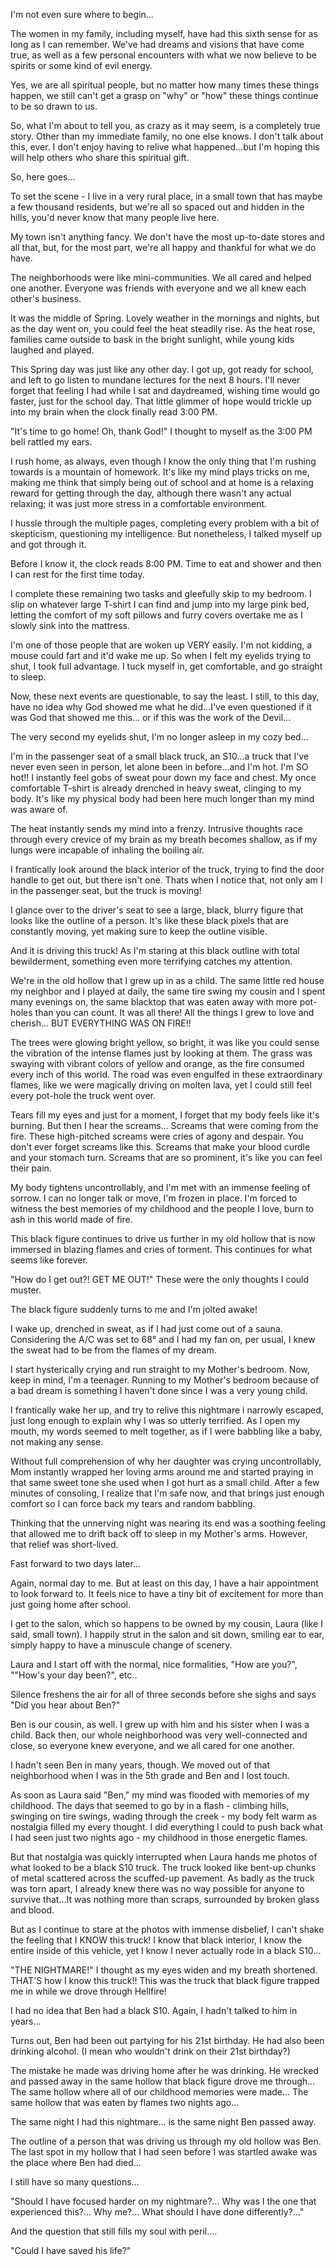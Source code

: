 I'm not even sure where to begin...  

The women in my family, including myself, have had this sixth sense for as long as I can remember. We've had dreams and visions that have come true, as well as a few personal encounters with what we now believe to be spirits or some kind of evil energy.
   
Yes, we are all spiritual people, but no matter how many times these things happen, we still can't get a grasp on "why" or "how" these things continue to be so drawn to us.   

So, what I'm about to tell you, as crazy as it may seem, is a completely true story. Other than my immediate family, no one else knows. I don't talk about this, ever. I don't enjoy having to relive what happened...but I'm hoping this will help others who share this spiritual gift.   

So, here goes...

To set the scene - I live in a very rural place, in a small town that has maybe a few thousand residents, but we're all so spaced out and hidden in the hills, you'd never know that many people live here.  
 
My town isn't anything fancy. We don't have the most up-to-date stores and all that, but, for the most part, we're all happy and thankful for what we do have.  

The neighborhoods were like mini-communities. We all cared and helped one another. Everyone was friends with everyone and we all knew each other's business. 
  
It was the middle of Spring. Lovely weather in the mornings and nights, but as the day went on, you could feel the heat steadily rise. As the heat rose, families came outside to bask in the bright sunlight, while young kids laughed and played.   
 
This Spring day was just like any other day. I got up, got ready for school, and left to go listen to mundane lectures for the next 8 hours. I'll never forget that feeling I had while I sat and daydreamed, wishing time would go faster, just for the school day. That little glimmer of hope would trickle up into my brain when the clock finally read 3:00 PM.  

"It's time to go home! Oh, thank God!" I thought to myself as the 3:00 PM bell rattled my ears. 
 
I rush home, as always, even though I know the only thing that I'm rushing towards is a mountain of homework. It's like my mind plays tricks on me, making me think that simply being out of school and at home is a relaxing reward for getting through the day, although there wasn't any actual relaxing; it was just more stress in a comfortable environment.   

I hussle through the multiple pages, completing every problem with a bit of skepticism, questioning my intelligence. But nonetheless, I talked myself up and got through it.   

Before I know it, the clock reads 8:00 PM. Time to eat and shower and then I can rest for the first time today.   

I complete these remaining two tasks and gleefully skip to my bedroom. I slip on whatever large T-shirt I can find and jump into my large pink bed, letting the comfort of my soft pillows and furry covers overtake me as I slowly sink into the mattress.   

I'm one of those people that are woken up VERY easily. I'm not kidding, a mouse could fart and it'd wake me up. So when I felt my eyelids trying to shut, I took full advantage. I tuck myself in, get comfortable, and go straight to sleep.   

Now, these next events are questionable, to say the least. I still, to this day, have no idea why God showed me what he did...I've even questioned if it was God that showed me this... or if this was the work of the Devil...
   
The very second my eyelids shut, I'm no longer asleep in my cozy bed...   

I'm in the passenger seat of a small black truck, an S10...a truck that I've never even seen in person, let alone been in before...and I'm hot. I'm SO hot!! I instantly feel gobs of sweat pour down my face and chest. My once comfortable T-shirt is already drenched in heavy sweat, clinging to my body. It's like my physical body had been here much longer than my mind was aware of.   

The heat instantly sends my mind into a frenzy. Intrusive thoughts race through every crevice of my brain as my breath becomes shallow, as if my lungs were incapable of inhaling the boiling air.   

I frantically look around the black interior of the truck, trying to find the door handle to get out, but there isn't one. Thats when I notice that, not only am I in the passenger seat, but the truck is moving!  

I glance over to the driver's seat to see a large, black, blurry figure that looks like the outline of a person. It's like these black pixels that are constantly moving, yet making sure to keep the outline visible.   

And it is driving this truck! As I'm staring at this black outline with total bewilderment, something even more terrifying catches my attention.  

We're in the old hollow that I grew up in as a child. The same little red house my neighbor and I played at daily, the same tire swing my cousin and I spent many evenings on, the same blacktop that was eaten away with more pot-holes than you can count. It was all there! All the things I grew to love and cherish... BUT EVERYTHING WAS ON FIRE!!  

The trees were glowing bright yellow, so bright, it was like you could sense the vibration of the intense flames just by looking at them. The grass was swaying with vibrant colors of yellow and orange, as the fire consumed every inch of this world. The road was even engulfed in these extraordinary flames,  like we were magically driving on molten lava, yet I could still feel every pot-hole the truck went over.   

Tears fill my eyes and just for a moment, I forget that my body feels like it's burning. But then I hear the screams... Screams that were coming from the fire. These high-pitched screams were cries of agony and despair. You don't ever forget screams like this. Screams that make your blood curdle and your stomach turn. Screams that are so prominent, it's like you can feel their pain.
    
My body tightens uncontrollably, and I'm met with an immense feeling of sorrow. I can no longer talk or move, I'm frozen in place. I'm forced to witness the best memories of my childhood and the people I love, burn to ash in this world made of fire.  
 
This black figure continues to drive us further in my old hollow that is now immersed in blazing flames and cries of torment. This continues for what seems like forever.   

"How do I get out?! GET ME OUT!" These were the only thoughts I could muster.   

The black figure suddenly turns to me and I'm jolted awake!  

I wake up, drenched in sweat, as if I had just come out of a sauna. Considering the A/C was set to 68° and I had my fan on, per usual, I knew the sweat had to be from the flames of my dream.   

I start hysterically crying and run straight to my Mother's bedroom. Now, keep in mind, I'm a teenager. Running to my Mother's bedroom because of a bad dream is something I haven't done since I was a very young child.   

I frantically wake her up, and try to relive this nightmare i narrowly escaped, just long enough to explain why I was so utterly terrified. As I open my mouth, my words seemed to melt together, as if I were babbling like a baby, not making any sense.   

Without full comprehension of why her daughter was crying uncontrollably, Mom instantly wrapped her loving arms around me and started praying in that same sweet tone she used when I got hurt as a small child. After a few minutes of consoling, I realize that I'm safe now, and that brings just enough comfort so I can force back my tears and random babbling.   

Thinking that the unnerving night was nearing its end was a soothing feeling that allowed me to drift back off to sleep in my Mother's arms. However, that relief was short-lived.   

Fast forward to two days later...  
 
Again, normal day to me. But at least on this day, I have a hair appointment to look forward to. It feels nice to have a tiny bit of excitement for more than just going home after school.   

I get to the salon, which so happens to be owned by my cousin, Laura (like I said, small town). I happily strut in the salon and sit down, smiling ear to ear, simply happy to have a minuscule change of scenery. 
  
Laura and I start off with the normal, nice formalities, "How are you?", ""How's your day been?", etc..   

Silence freshens the air for all of three seconds before she sighs and says "Did you hear about Ben?"   

Ben is our cousin, as well. I grew up with him and his sister when I was a child. Back then, our whole neighborhood was very well-connected and close, so everyone knew everyone, and we all cared for one another.   

I hadn't seen Ben in many years, though. We moved out of that neighborhood when I was in the 5th grade and Ben and I lost touch.   

As soon as Laura said "Ben," my mind was flooded with memories of my childhood. The days that seemed to go by in a flash - climbing hills, swinging on tire swings, wading through the creek - my body felt warm as nostalgia filled my every thought. I did everything I could to push back what I had seen just two nights ago - my childhood in those energetic flames.  

But that nostalgia was quickly interrupted when Laura hands me photos of what looked to be a black S10 truck. The truck looked like bent-up chunks of metal scattered across the scuffed-up pavement. As badly as the truck was torn apart, I already knew there was no way possible for anyone to survive that...It was nothing more than scraps, surrounded by broken glass and blood.   

But as I continue to stare at the photos with immense disbelief, I can't shake the feeling that I KNOW this truck! I know that black interior, I know the entire inside of this vehicle, yet I know I never actually rode in a black S10...  

"THE NIGHTMARE!" I thought as my eyes widen and my breath shortened. THAT'S how I know this truck!! This was the truck that black figure trapped me in while we drove through Hellfire!  

I had no idea that Ben had a black S10. Again, I hadn't talked to him in years...  

Turns out, Ben had been out partying for his 21st birthday. He had also been drinking alcohol. (I mean who wouldn't drink on their 21st birthday?)  

The mistake he made was driving home after he was drinking. He wrecked and passed away in the same hollow that black figure drove me through... The same hollow where all of our childhood memories were made... The same hollow that was eaten by flames two nights ago...   

The same night I had this nightmare... is the same night Ben passed away. 
  
The outline of a person that was driving us through my old hollow was Ben. The last spot in my hollow that I had seen before I was startled awake was the place where Ben had died...  

I still have so many questions...  

"Should I have focused harder on my nightmare?... Why was I the one that experienced this?... Why me?... What should I have done differently?..." 
 
And the question that still fills my soul with peril....  
 
"Could I have saved his life?"